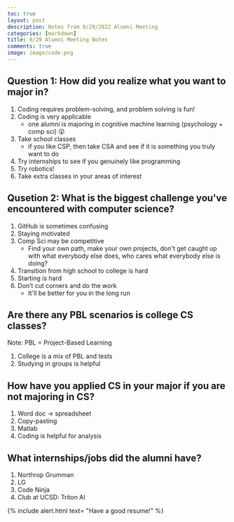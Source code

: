 ```yaml
---
toc: true
layout: post
description: Notes from 8/29/2022 Alumni Meeting
categories: [markdown]
title: 8/29 Alumni Meeting Notes
comments: true
image: image/code.png
---
```


## Question 1: How did you realize what you want to major in?

1. Coding requires problem-solving, and problem solving is fun!
2. Coding is very applicable
    - one alumni is majoring in cognitive machine learning (psychology + comp sci) 😲
3. Take school classes
    - if you like CSP, then take CSA and see if it is something you truly want to do
4. Try internships to see if you genuinely like programming
5. Try robotics!
6. Take extra classes in your areas of interest


## Qusetion 2: What is the biggest challenge you've encountered with computer science?

1. GitHub is sometimes confusing
2. Staying motivated
3. Comp Sci may be competitive
    - Find your own path, make your own projects, don't get caught up with what everybody else does, who cares what everybody else is doing?
4. Transition from high school to college is hard
5. Starting is hard
6. Don’t cut corners and do the work
    -  It'll be better for you in the long run

## Are there any PBL scenarios is college CS classes?

Note: PBL = Project-Based Learning
1. College is a mix of PBL and tests
2. Studying in groups is helpful


## How have you applied CS in your major if you are not majoring in CS?

1. Word doc → spreadsheet
2. Copy-pasting
3. Matlab
4. Coding is helpful for analysis

## What internships/jobs did the alumni have?

1. Northrop Grumman
2. LG
3. Code Ninja
4. Club at UCSD: Triton AI

{% include alert.html text= "Have a good resume!" %}
